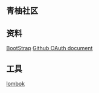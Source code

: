 ## 青柚社区

## 资料


[BootStrap](https://v3.bootcss.com/getting-started/#download)
[Github OAuth document](https://developer.github.com/apps/building-oauth-apps/creating-an-oauth-app/)


## 工具
[lombok](https://projectlombok.org/features/all)